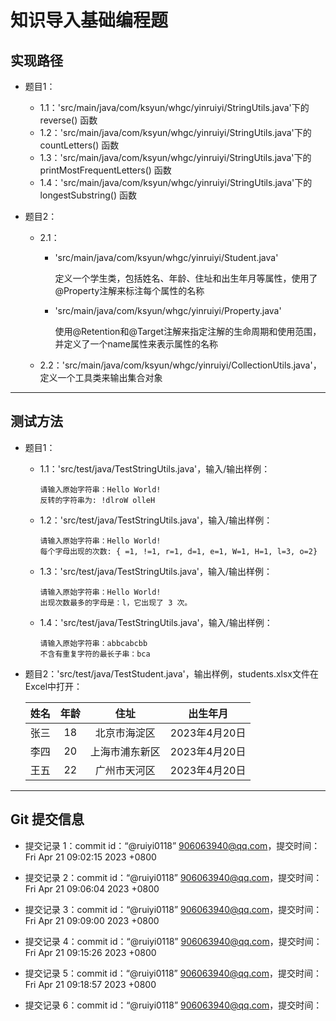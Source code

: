 # 知识导入基础编程题

## 实现路径

- 题目1：

  - 1.1：'src/main/java/com/ksyun/whgc/yinruiyi/StringUtils.java'下的 reverse() 函数
  - 1.2：'src/main/java/com/ksyun/whgc/yinruiyi/StringUtils.java'下的 countLetters() 函数
  - 1.3：'src/main/java/com/ksyun/whgc/yinruiyi/StringUtils.java'下的 printMostFrequentLetters() 函数
  - 1.4：'src/main/java/com/ksyun/whgc/yinruiyi/StringUtils.java'下的 longestSubstring() 函数
  
- 题目2：

  - 2.1：

    - 'src/main/java/com/ksyun/whgc/yinruiyi/Student.java'

      定义一个学生类，包括姓名、年龄、住址和出生年月等属性，使用了@Property注解来标注每个属性的名称

    - 'src/main/java/com/ksyun/whgc/yinruiyi/Property.java'

      使用@Retention和@Target注解来指定注解的生命周期和使用范围，并定义了一个name属性来表示属性的名称
    
  - 2.2：'src/main/java/com/ksyun/whgc/yinruiyi/CollectionUtils.java'，定义一个工具类来输出集合对象


------

## 测试方法

- 题目1：

  - 1.1：'src/test/java/TestStringUtils.java'，输入/输出样例：

    ```
    请输入原始字符串：Hello World!
    反转的字符串为: !dlroW olleH
    ```

  - 1.2：'src/test/java/TestStringUtils.java'，输入/输出样例：
  
    ```
    请输入原始字符串：Hello World!
    每个字母出现的次数: { =1, !=1, r=1, d=1, e=1, W=1, H=1, l=3, o=2}
    ```
  
  - 1.3：'src/test/java/TestStringUtils.java'，输入/输出样例：
  
    ```
    请输入原始字符串：Hello World!
    出现次数最多的字母是：l，它出现了 3 次。
    ```
  
  - 1.4：'src/test/java/TestStringUtils.java'，输入/输出样例：
  
    ```
    请输入原始字符串：abbcabcbb
    不含有重复字符的最长子串：bca
    ```
  
- 题目2：'src/test/java/TestStudent.java'，输出样例，students.xlsx文件在Excel中打开：

  | 姓名 | 年龄 |      住址      |   出生年月    |
  | :--: | :--: | :------------: | :-----------: |
  | 张三 |  18  |  北京市海淀区  | 2023年4月20日 |
  | 李四 |  20  | 上海市浦东新区 | 2023年4月20日 |
  | 王五 |  22  |  广州市天河区  | 2023年4月20日 |
  

------

## Git 提交信息

- 提交记录 1：commit id：“@ruiyi0118” <906063940@qq.com>，提交时间：Fri Apr 21 09:02:15 2023 +0800

- 提交记录 2：commit id：“@ruiyi0118” <906063940@qq.com>，提交时间：Fri Apr 21 09:06:04 2023 +0800

- 提交记录 3：commit id：“@ruiyi0118” <906063940@qq.com>，提交时间：Fri Apr 21 09:09:00 2023 +0800

- 提交记录 4：commit id：“@ruiyi0118” <906063940@qq.com>，提交时间：Fri Apr 21 09:15:26 2023 +0800
- 提交记录 5：commit id：“@ruiyi0118” <906063940@qq.com>，提交时间：Fri Apr 21 09:18:57 2023 +0800
- 提交记录 6：commit id：“@ruiyi0118” <906063940@qq.com>，提交时间：
